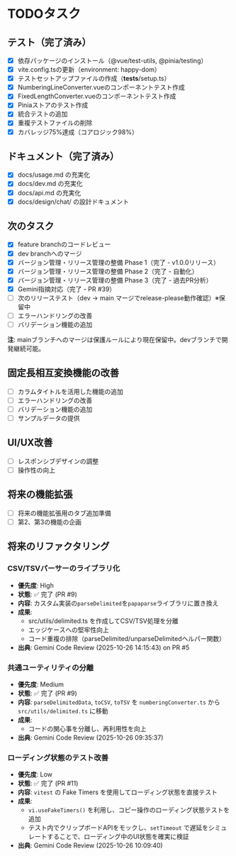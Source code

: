 # TODOタスク

## テスト（完了済み）
- [x] 依存パッケージのインストール（@vue/test-utils, @pinia/testing）
- [x] vite.config.tsの更新（environment: happy-dom）
- [x] テストセットアップファイルの作成（__tests__/setup.ts）
- [x] NumberingLineConverter.vueのコンポーネントテスト作成
- [x] FixedLengthConverter.vueのコンポーネントテスト作成
- [x] Piniaストアのテスト作成
- [x] 統合テストの追加
- [x] 重複テストファイルの削除
- [x] カバレッジ75%達成（コアロジック98%）

## ドキュメント（完了済み）
- [x] docs/usage.md の充実化
- [x] docs/dev.md の充実化
- [x] docs/api.md の充実化
- [x] docs/design/chat/ の設計ドキュメント

## 次のタスク
- [x] feature branchのコードレビュー
- [x] dev branchへのマージ
- [x] バージョン管理・リリース管理の整備 Phase 1（完了 - v1.0.0リリース）
- [x] バージョン管理・リリース管理の整備 Phase 2（完了 - 自動化）
- [x] バージョン管理・リリース管理の整備 Phase 3（完了 - 過去PR分析）
- [x] Gemini指摘対応（完了 - PR #39）
- [ ] 次のリリーステスト（dev → main マージでrelease-please動作確認）※保留中
- [ ] エラーハンドリングの改善
- [ ] バリデーション機能の追加

**注**: mainブランチへのマージは保護ルールにより現在保留中。devブランチで開発継続可能。

## 固定長相互変換機能の改善
- [ ] カラムタイトルを活用した機能の追加
- [ ] エラーハンドリングの改善
- [ ] バリデーション機能の追加
- [ ] サンプルデータの提供

## UI/UX改善
- [ ] レスポンシブデザインの調整
- [ ] 操作性の向上

## 将来の機能拡張
- [ ] 将来の機能拡張用のタブ追加準備
- [ ] 第2、第3の機能の企画

## 将来のリファクタリング

### CSV/TSVパーサーのライブラリ化
- **優先度**: High
- **状態**: ✅ 完了 (PR #9)
- **内容**: カスタム実装の`parseDelimited`を`papaparse`ライブラリに置き換え
- **成果**: 
  - src/utils/delimited.ts を作成してCSV/TSV処理を分離
  - エッジケースへの堅牢性向上
  - コード重複の排除（parseDelimited/unparseDelimitedヘルパー関数）
- **出典**: Gemini Code Review (2025-10-26 14:15:43) on PR #5

### 共通ユーティリティの分離
- **優先度**: Medium
- **状態**: ✅ 完了 (PR #9)
- **内容**: `parseDelimitedData`, `toCSV`, `toTSV` を `numberingConverter.ts` から `src/utils/delimited.ts` に移動
- **成果**:
  - コードの関心事を分離し、再利用性を向上
- **出典**: Gemini Code Review (2025-10-26 09:35:37)

### ローディング状態のテスト改善
- **優先度**: Low
- **状態**: ✅ 完了 (PR #11)
- **内容**: `vitest` の Fake Timers を使用してローディング状態を直接テスト
- **成果**:
  - `vi.useFakeTimers()` を利用し、コピー操作のローディング状態テストを追加
  - テスト内でクリップボードAPIをモックし、`setTimeout` で遅延をシミュレートすることで、ローディング中のUI状態を確実に検証
- **出典**: Gemini Code Review (2025-10-26 10:09:40)
